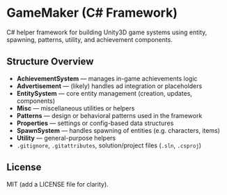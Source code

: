 # GameMaker (C# Framework)

C# helper framework for building Unity3D game systems using entity, spawning, patterns, utility, and achievement components.

## Structure Overview
- **AchievementSystem** — manages in-game achievements logic  
- **Advertisement** — (likely) handles ad integration or placeholders  
- **EntitySystem** — core entity management (creation, updates, components)  
- **Misc** — miscellaneous utilities or helpers  
- **Patterns** — design or behavioral patterns used in the framework  
- **Properties** — settings or config-based data structures  
- **SpawnSystem** — handles spawning of entities (e.g. characters, items)  
- **Utility** — general-purpose helpers  
- `.gitignore`, `.gitattributes`, solution/project files (`.sln`, `.csproj`)


## License
MIT (add a LICENSE file for clarity).
